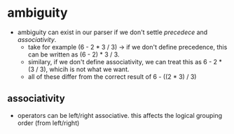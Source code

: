 # ambiguity 
- ambiguity can exist in our parser if we don't settle *precedece* and *associativity*.
	- take for example (6 - 2 * 3 / 3) -> if we don't define precedence, this can be written as (6 - 2) * 3 / 3. 
	- similary, if we don't define associativity, we can treat this as 6 - 2 * (3 / 3), whicih is not what we want. 
	- all of these differ from the correct result of 6 - ((2 * 3) / 3)

## associativity 
- operators can be left/right associative. this affects the logical grouping order (from left/right) 


























